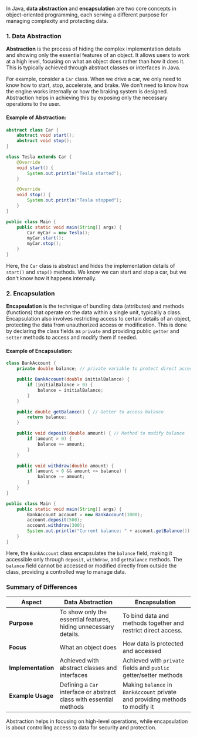 In Java, **data abstraction** and **encapsulation** are two core concepts in object-oriented programming, each serving a different purpose for managing complexity and protecting data.

### 1. Data Abstraction
**Abstraction** is the process of hiding the complex implementation details and showing only the essential features of an object. It allows users to work at a high level, focusing on what an object does rather than how it does it. This is typically achieved through abstract classes or interfaces in Java.

For example, consider a `Car` class. When we drive a car, we only need to know how to start, stop, accelerate, and brake. We don’t need to know how the engine works internally or how the braking system is designed. Abstraction helps in achieving this by exposing only the necessary operations to the user.

#### Example of Abstraction:
```java
abstract class Car {
    abstract void start();
    abstract void stop();
}

class Tesla extends Car {
    @Override
    void start() {
        System.out.println("Tesla started");
    }

    @Override
    void stop() {
        System.out.println("Tesla stopped");
    }
}

public class Main {
    public static void main(String[] args) {
        Car myCar = new Tesla();
        myCar.start();
        myCar.stop();
    }
}
```

Here, the `Car` class is abstract and hides the implementation details of `start()` and `stop()` methods. We know we can start and stop a car, but we don't know how it happens internally.

### 2. Encapsulation
**Encapsulation** is the technique of bundling data (attributes) and methods (functions) that operate on the data within a single unit, typically a class. Encapsulation also involves restricting access to certain details of an object, protecting the data from unauthorized access or modification. This is done by declaring the class fields as `private` and providing public `getter` and `setter` methods to access and modify them if needed.

#### Example of Encapsulation:
```java
class BankAccount {
    private double balance; // private variable to protect direct access

    public BankAccount(double initialBalance) {
        if (initialBalance > 0) {
            balance = initialBalance;
        }
    }

    public double getBalance() { // Getter to access balance
        return balance;
    }

    public void deposit(double amount) { // Method to modify balance
        if (amount > 0) {
            balance += amount;
        }
    }

    public void withdraw(double amount) {
        if (amount > 0 && amount <= balance) {
            balance -= amount;
        }
    }
}

public class Main {
    public static void main(String[] args) {
        BankAccount account = new BankAccount(1000);
        account.deposit(500);
        account.withdraw(300);
        System.out.println("Current balance: " + account.getBalance());
    }
}
```

Here, the `BankAccount` class encapsulates the `balance` field, making it accessible only through `deposit`, `withdraw`, and `getBalance` methods. The `balance` field cannot be accessed or modified directly from outside the class, providing a controlled way to manage data.

### Summary of Differences

| Aspect             | Data Abstraction                                               | Encapsulation                                               |
|--------------------|----------------------------------------------------------------|-------------------------------------------------------------|
| **Purpose**        | To show only the essential features, hiding unnecessary details.| To bind data and methods together and restrict direct access.|
| **Focus**          | What an object does                                           | How data is protected and accessed                         |
| **Implementation** | Achieved with abstract classes and interfaces                 | Achieved with `private` fields and `public` getter/setter methods |
| **Example Usage**  | Defining a `Car` interface or abstract class with essential methods | Making `balance` in `BankAccount` private and providing methods to modify it |

Abstraction helps in focusing on high-level operations, while encapsulation is about controlling access to data for security and protection.